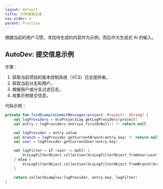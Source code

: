 ```yaml
---
layout: default
title: 示例增强生成
nav_order: 4
parent: Practise
---
```


根据当前的用户习惯，寻找待生成的内容作为示例，而后作为生成式 AI 的输入。

## AutoDev: 提交信息示例

步骤：

1. 获取当前项目的版本控制系统（VCS）日志提供者。
2. 获取当前分支和用户。
3. 根据用户或分支过滤日志。
4. 收集示例提交信息。

代码示例：

```kotlin
private fun findExampleCommitMessages(project: Project): String? {
    val logProviders = VcsProjectLog.getLogProviders(project)
    val entry = logProviders.entries.firstOrNull() ?: return null

    val logProvider = entry.value
    val branch = logProvider.getCurrentBranch(entry.key) ?: return null
    val user = logProvider.getCurrentUser(entry.key)

    val logFilter = if (user != null) {
        VcsLogFilterObject.collection(VcsLogFilterObject.fromUser(user, setOf()))
    } else {
        VcsLogFilterObject.collection(VcsLogFilterObject.fromBranch(branch))
    }

    return collectExamples(logProvider, entry.key, logFilter)
}
```
